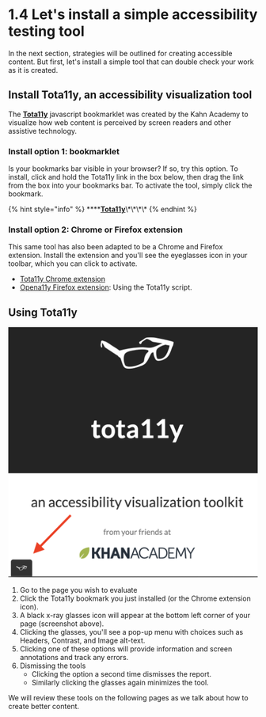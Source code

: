 # 1.4 Let's install a simple accessibility testing tool

In the next section, strategies will be outlined for creating accessible content. But first, let's install a simple tool that can double check your work as it is created. 

## Install Tota11y, an accessibility visualization tool

The [**Tota11y**](http://khan.github.io/tota11y/) javascript bookmarklet was created by the Kahn Academy to visualize how web content is perceived by screen readers and other assistive technology. 

### Install option 1: bookmarklet <a id="Installation"></a>

Is your bookmarks bar visible in your browser? If so, try this option. To install, click and hold the Tota11y link in the box below, then drag the link from the box into your bookmarks bar. To activate the tool, simply click the bookmark.

{% hint style="info" %}
\*\*\*\*[**Tota11y**](javascript:%28function%28%29{var%20tota11y=document.createElement%28'SCRIPT'%29;tota11y.type='text/javascript';tota11y.src='https://khan.github.io/tota11y/tota11y/build/tota11y.min.js';document.getElementsByTagName%28'head'%29[0].appendChild%28tota11y%29;}%29%28%29;)\*\*\*\*
{% endhint %}

### Install option 2: Chrome or Firefox extension

This same tool has also been adapted to be a Chrome and Firefox extension. Install the extension and you'll see the eyeglasses icon in your toolbar, which you can click to activate.

* [Tota11y Chrome extension](https://chrome.google.com/webstore/detail/tota11y-plugin-from-khan/oedofneiplgibimfkccchnimiadcmhpe/related)
* [Opena11y Firefox extension](https://addons.mozilla.org/en-US/firefox/addon/opena11y-toolkit/): Using the Tota11y script.

## Using Tota11y

![Click the glasses icon at the bottom corner to activate](../.gitbook/assets/screen-shot-2019-03-21-at-2.19.09-pm.png)

1. Go to the page you wish to evaluate
2. Click the Tota11y bookmark you just installed \(or the Chrome extension icon\).
3. A black x-ray glasses icon will appear at the bottom left corner of your page \(screenshot above\).
4. Clicking the glasses, you'll see a pop-up menu with choices such as Headers, Contrast, and Image alt-text.
5. Clicking one of these options will provide information and screen annotations and track any errors.
6. Dismissing the tools
   * Clicking the option a second time dismisses the report.
   * Similarly clicking the glasses again minimizes the tool.

We will review these tools on the following pages as we talk about how to create better content.

